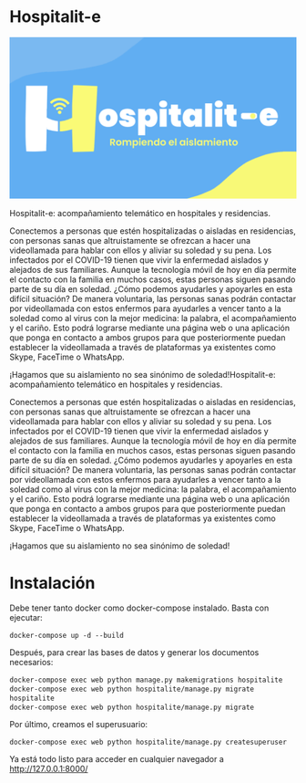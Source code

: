 # Hospitalit-e

![logo](./hospitalite/hospitalite/static/img/branding/headerWifi.png)

Hospitalit-e: acompañamiento telemático en hospitales y residencias.

Conectemos a personas que estén hospitalizadas o aisladas en residencias, con personas sanas que altruistamente se ofrezcan a hacer una videollamada para hablar con ellos y aliviar su soledad y su pena. Los infectados por el COVID-19 tienen que vivir la enfermedad aislados y alejados de sus familiares. Aunque la tecnología móvil de hoy en día permite el contacto con la familia en muchos casos, estas personas siguen pasando parte de su día en soledad. ¿Cómo podemos ayudarles y apoyarles en esta difícil situación? De manera voluntaria, las personas sanas podrán contactar por videollamada con estos enfermos para ayudarles a vencer tanto a la soledad como al virus con la mejor medicina: la palabra, el acompañamiento y el cariño. Esto podrá lograrse mediante una página web o una aplicación que ponga en contacto a ambos grupos para que posteriormente puedan establecer la videollamada a través de plataformas ya existentes como Skype, FaceTime o WhatsApp.  

¡Hagamos que su aislamiento no sea sinónimo de soledad!Hospitalit-e: acompañamiento telemático en hospitales y residencias.

Conectemos a personas que estén hospitalizadas o aisladas en residencias, con personas sanas que altruistamente se ofrezcan a hacer una videollamada para hablar con ellos y aliviar su soledad y su pena. Los infectados por el COVID-19 tienen que vivir la enfermedad aislados y alejados de sus familiares. Aunque la tecnología móvil de hoy en día permite el contacto con la familia en muchos casos, estas personas siguen pasando parte de su día en soledad. ¿Cómo podemos ayudarles y apoyarles en esta difícil situación? De manera voluntaria, las personas sanas podrán contactar por videollamada con estos enfermos para ayudarles a vencer tanto a la soledad como al virus con la mejor medicina: la palabra, el acompañamiento y el cariño. Esto podrá lograrse mediante una página web o una aplicación que ponga en contacto a ambos grupos para que posteriormente puedan establecer la videollamada a través de plataformas ya existentes como Skype, FaceTime o WhatsApp.  

¡Hagamos que su aislamiento no sea sinónimo de soledad!

# Instalación
Debe tener tanto docker como docker-compose instalado. Basta con ejecutar:

```
docker-compose up -d --build
```

Después, para crear las bases de datos y generar los documentos necesarios:
```
docker-compose exec web python manage.py makemigrations hospitalite
docker-compose exec web python hospitalite/manage.py migrate hospitalite
docker-compose exec web python hospitalite/manage.py migrate
```

Por último, creamos el superusuario:

```
docker-compose exec web python hospitalite/manage.py createsuperuser
```

Ya está todo listo para acceder en cualquier navegador a http://127.0.0.1:8000/